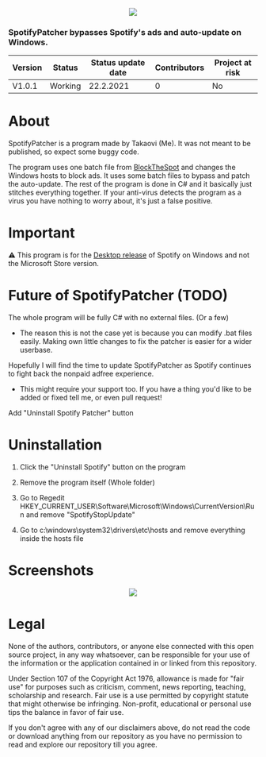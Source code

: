<p align="center">
<img src="https://i.imgur.com/gYdMVuO.png">
</p>

### SpotifyPatcher bypasses Spotify's ads and auto-update on Windows.
Version | Status | Status update date | Contributors | Project at risk
------------ | ------------- | ------------- | ------------- | -------------
V1.0.1 | Working | 22.2.2021 | 0 | No | Yes

# About

SpotifyPatcher is a program made by Takaovi (Me). It was not meant to be published, so expect some buggy code. 

The program uses one batch file from [BlockTheSpot](https://github.com/master131/BlockTheSpot) and changes the Windows hosts to block ads. It uses some batch files to bypass and patch the auto-update. The rest of the program is done in C# and it basically just stitches everything together. If your anti-virus detects the program as a virus you have nothing to worry about, it's just a false positive.

# Important

⚠️ This program is for the [Desktop release](https://www.spotify.com/download/windows/) of Spotify on Windows and not the Microsoft Store version.

# Future of SpotifyPatcher (TODO)

The whole program will be fully C# with no external files. (Or a few)
* The reason this is not the case yet is because you can modify .bat files easily. Making own little changes to fix the patcher is easier for a wider userbase.

Hopefully I will find the time to update SpotifyPatcher as Spotify continues to fight back the nonpaid adfree experience. 
* This might require your support too. If you have a thing you'd like to be added or fixed tell me, or even pull request!

Add "Uninstall Spotify Patcher" button

# Uninstallation

1. Click the "Uninstall Spotify" button on the program 

2. Remove the program itself (Whole folder)

3. Go to Regedit HKEY_CURRENT_USER\Software\Microsoft\Windows\CurrentVersion\Run and remove "SpotifyStopUpdate"

4. Go to c:\windows\system32\drivers\etc\hosts and remove everything inside the hosts file

# Screenshots

<p align="center">
  <img src="https://i.imgur.com/OcBKN36.png">
</p>

# Legal

None of the authors, contributors, or anyone else connected with this open source project, in any way whatsoever, can be responsible for your use of the information or the application contained in or linked from this repository.

Under Section 107 of the Copyright Act 1976, allowance is made for "fair use" for purposes such as criticism, comment, news reporting, teaching, scholarship and research. Fair use is a use permitted by copyright statute that might otherwise be infringing. Non-profit, educational or personal use tips the balance in favor of fair use.

If you don't agree with any of our disclaimers above, do not read the code or download anything from our repository as you have no permission to read and explore our repository till you agree.
